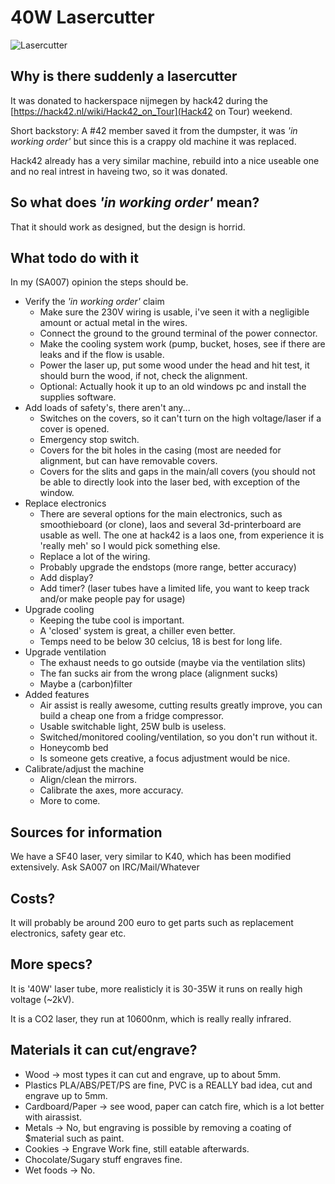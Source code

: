 # 40W Lasercutter
![Lasercutter](https://matrix-irc.snt.utwente.nl/_matrix/media/v1/download/matrix.org/lflETgAFdauPvMSXqFtEyufG)

## Why is there suddenly a lasercutter
It was donated to hackerspace nijmegen by hack42 during the [https://hack42.nl/wiki/Hack42_on_Tour](Hack42 on Tour) weekend.

Short backstory: A #42 member saved it from the dumpster, it was *'in working order'* but since this is a crappy old machine it was replaced.

Hack42 already has a very similar machine, rebuild into a nice useable one and no real intrest in haveing two, so it was donated.

## So what does *'in working order'* mean?
That it should work as designed, but the design is horrid.

## What todo do with it
In my (SA007) opinion the steps should be.
- Verify the *'in working order'* claim
  - Make sure the 230V wiring is usable, i've seen it with a negligible amount or actual metal in the wires.
  - Connect the ground to the ground terminal of the power connector.
  - Make the cooling system work (pump, bucket, hoses, see if there are leaks and if the flow is usable.
  - Power the laser up, put some wood under the head and hit test, it should burn the wood, if not, check the alignment.
  - Optional: Actually hook it up to an old windows pc and install the supplies software.
- Add loads of safety's, there aren't any...
  - Switches on the covers, so it can't turn on the high voltage/laser if a cover is opened.
  - Emergency stop switch.
  - Covers for the bit holes in the casing (most are needed for alignment, but can have removable covers.
  - Covers for the slits and gaps in the main/all covers (you should not be able to directly look into the laser bed, with exception of the window.
- Replace electronics
  - There are several options for the main electronics, such as smoothieboard (or clone), laos and several 3d-printerboard are usable as well. The one at hack42 is a laos one, from experience it is 'really meh' so I would pick something else.
  - Replace a lot of the wiring.
  - Probably upgrade the endstops (more range, better accuracy)
  - Add display?
  - Add timer? (laser tubes have a limited life, you want to keep track and/or make people pay for usage)
- Upgrade cooling
  - Keeping the tube cool is important.
  - A 'closed' system is great, a chiller even better.
  - Temps need to be below 30 celcius, 18 is best for long life.
- Upgrade ventilation
  - The exhaust needs to go outside (maybe via the ventilation slits)
  - The fan sucks air from the wrong place (alignment sucks)
  - Maybe a (carbon)filter
- Added features
  - Air assist is really awesome, cutting results greatly improve, you can build a cheap one from a fridge compressor.
  - Usable switchable light, 25W bulb is useless.
  - Switched/monitored cooling/ventilation, so you don't run without it.
  - Honeycomb bed
  - Is someone gets creative, a focus adjustment would be nice.
- Calibrate/adjust the machine
  - Align/clean the mirrors.
  - Calibrate the axes, more accuracy.
  - More to come.

## Sources for information
We have a SF40 laser, very similar to K40, which has been modified extensively.
Ask SA007 on IRC/Mail/Whatever

## Costs?
It will probably be around 200 euro to get parts such as replacement electronics, safety gear etc.

## More specs?
It is '40W' laser tube, more realisticly it is 30-35W it runs on really high voltage (~2kV).

It is a CO2 laser, they run at 10600nm, which is really really infrared.

## Materials it can cut/engrave?
- Wood -> most types it can cut and engrave, up to about 5mm.
- Plastics PLA/ABS/PET/PS are fine, PVC is a REALLY bad idea, cut and engrave up to 5mm.
- Cardboard/Paper -> see wood, paper can catch fire, which is a lot better with airassist.
- Metals -> No, but engraving is possible by removing a coating of $material such as paint.
- Cookies -> Engrave Work fine, still eatable afterwards.
- Chocolate/Sugary stuff engraves fine.
- Wet foods -> No.
